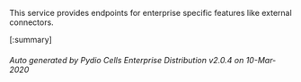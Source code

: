






This service provides endpoints for enterprise specific features like external connectors.

[:summary]

###### Auto generated by Pydio Cells Enterprise Distribution v2.0.4 on 10-Mar-2020

